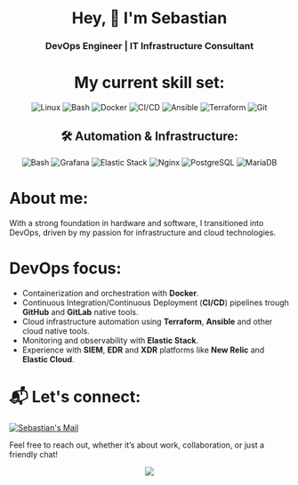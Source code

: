 <h1 align="center">Hey, 👋 I'm Sebastian</h1>  
<h3 align="center">DevOps Engineer | IT Infrastructure Consultant</h3>

<h1 align="center"> My current skill set: </h1>

<p align="center">
  <img src="https://img.shields.io/badge/Linux-772953?style=for-the-badge&logo=linux&logoColor=white" alt="Linux"> 
  <img src="https://img.shields.io/badge/Bash-4EAA25?style=for-the-badge&logo=gnu-bash&logoColor=white" alt="Bash">
  <img src="https://img.shields.io/badge/Docker-2496ED?style=for-the-badge&logo=docker&logoColor=white" alt="Docker">
  <img src="https://img.shields.io/badge/CI/CD-2E2E2E?style=for-the-badge&logo=github-actions&logoColor=white" alt="CI/CD">
  <img src="https://img.shields.io/badge/Ansible-EE0000?style=for-the-badge&logo=ansible&logoColor=white" alt="Ansible">
  <img src="https://img.shields.io/badge/Terraform-844FBA?style=for-the-badge&logo=terraform&logoColor=white" alt="Terraform">
  <img src="https://img.shields.io/badge/Git-F05032?style=for-the-badge&logo=git&logoColor=white" alt="Git">
</p>

<h2 align="center"> 🛠️ Automation & Infrastructure: </h2>

<p align="center">
  <img src="https://img.shields.io/badge/Bash-4EAA25?style=for-the-badge&logo=gnu-bash&logoColor=white" alt="Bash">
  <img src="https://img.shields.io/badge/Grafana-F46800?style=for-the-badge&logo=grafana&logoColor=white" alt="Grafana"> 
  <img src="https://img.shields.io/badge/Elastic_Stack-005571?style=for-the-badge&logo=elastic-stack&logoColor=white" alt="Elastic Stack">
  <img src="https://img.shields.io/badge/Nginx-009639?style=for-the-badge&logo=nginx&logoColor=white" alt="Nginx">
  <img src="https://img.shields.io/badge/PostgreSQL-4169E1?style=for-the-badge&logo=postgresql&logoColor=white" alt="PostgreSQL">
  <img src="https://img.shields.io/badge/MariaDB-003545?style=for-the-badge&logo=mariadb&logoColor=white" alt="MariaDB">
</p>

# About me:
With a strong foundation in hardware and software, I transitioned into DevOps, driven by my passion for infrastructure and cloud technologies. 

# DevOps focus:
- Containerization and orchestration with **Docker**.
- Continuous Integration/Continuous Deployment (**CI/CD**) pipelines trough **GitHub** and **GitLab** native tools.
- Cloud infrastructure automation using **Terraform**, **Ansible** and other cloud native tools.
- Monitoring and observability with **Elastic Stack**.
- Experience with **SIEM**, **EDR** and **XDR** platforms like **New Relic** and **Elastic Cloud**.

# 📬 Let's connect:
<a href="mailto:github@seba.work">
  <img alt="Sebastian's Mail" src="https://img.shields.io/badge/ProtonMail-8B89CC?style=for-the-badge&logo=protonmail&logoColor=white" />
</a>

Feel free to reach out, whether it’s about work, collaboration, or just a friendly chat!

<p align="center">
  <img src="https://profile-counter.glitch.me/sdarioz/count.svg" />
</p>
